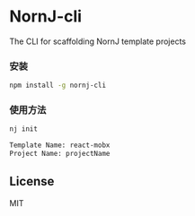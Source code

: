 # NornJ-cli
The CLI for scaffolding NornJ template projects

### 安装

```sh
npm install -g nornj-cli
```

### 使用方法

```sh
nj init

Template Name: react-mobx
Project Name: projectName
```

## License

MIT